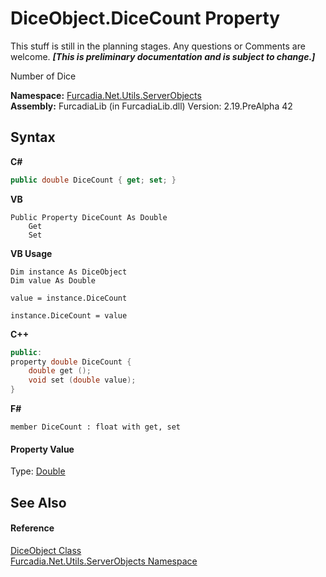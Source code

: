 # DiceObject.DiceCount Property 
This stuff is still in the planning stages. Any questions or Comments are welcome. _**\[This is preliminary documentation and is subject to change.\]**_

Number of Dice

**Namespace:**&nbsp;<a href="N_Furcadia_Net_Utils_ServerObjects">Furcadia.Net.Utils.ServerObjects</a><br />**Assembly:**&nbsp;FurcadiaLib (in FurcadiaLib.dll) Version: 2.19.PreAlpha 42

## Syntax

**C#**<br />
``` C#
public double DiceCount { get; set; }
```

**VB**<br />
``` VB
Public Property DiceCount As Double
	Get
	Set
```

**VB Usage**<br />
``` VB Usage
Dim instance As DiceObject
Dim value As Double

value = instance.DiceCount

instance.DiceCount = value
```

**C++**<br />
``` C++
public:
property double DiceCount {
	double get ();
	void set (double value);
}
```

**F#**<br />
``` F#
member DiceCount : float with get, set

```


#### Property Value
Type: <a href="http://msdn2.microsoft.com/en-us/library/643eft0t" target="_blank">Double</a>

## See Also


#### Reference
<a href="T_Furcadia_Net_Utils_ServerObjects_DiceObject">DiceObject Class</a><br /><a href="N_Furcadia_Net_Utils_ServerObjects">Furcadia.Net.Utils.ServerObjects Namespace</a><br />